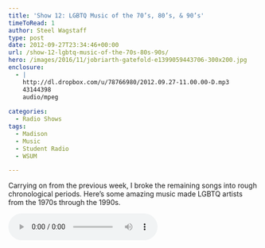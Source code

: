 ```yaml
---
title: 'Show 12: LGBTQ Music of the 70’s, 80’s, & 90’s'
timeToRead: 1 
author: Steel Wagstaff
type: post
date: 2012-09-27T23:34:46+00:00
url: /show-12-lgbtq-music-of-the-70s-80s-90s/
hero: /images/2016/11/jobriarth-gatefold-e1399059443706-300x200.jpg
enclosure:
  - |
    http://dl.dropbox.com/u/78766980/2012.09.27-11.00.00-D.mp3
    43144398
    audio/mpeg
    
categories:
  - Radio Shows
tags:
  - Madison
  - Music
  - Student Radio
  - WSUM

---
```

Carrying on from the previous week, I broke the remaining songs into rough chronological periods. Here&#8217;s some amazing music made LGBTQ artists from the 1970s through the 1990s.

<audio controls src="http://dl.dropbox.com/u/78766980/2012.09.27-11.00.00-D.mp3"></audio>